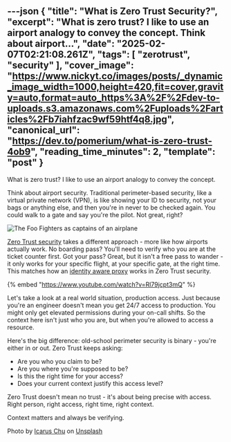 ---json
{
  "title": "What is Zero Trust Security?",
  "excerpt": "What is zero trust? I like to use an airport analogy to convey the concept.  Think about airport...",
  "date": "2025-02-07T02:21:08.261Z",
  "tags": [
    "zerotrust",
    "security"
  ],
  "cover_image": "https://www.nickyt.co/images/posts/_dynamic_image_width=1000,height=420,fit=cover,gravity=auto,format=auto_https%3A%2F%2Fdev-to-uploads.s3.amazonaws.com%2Fuploads%2Farticles%2Fb7iahfzac9wf59htf4q8.jpg",
  "canonical_url": "https://dev.to/pomerium/what-is-zero-trust-4ob9",
  "reading_time_minutes": 2,
  "template": "post"
}
---

What is zero trust? I like to use an airport analogy to convey the concept.

Think about airport security. Traditional perimeter-based security, like a virtual private network (VPN), is like showing your ID to security, not your bags or anything else, and then you're in never to be checked again. You could walk to a gate and say you're the pilot. Not great, right?

![The Foo Fighters as captains of an airplane](https://media1.giphy.com/media/v1.Y2lkPTc5MGI3NjExY3F1eWphY29wd3g0N2RxcWFkMTFudWFkZ3BycjB6dTZwZzl5MDRqYSZlcD12MV9pbnRlcm5hbF9naWZfYnlfaWQmY3Q9Zw/3ohs7MNCq8mhWzWdyM/giphy.gif)

[Zero Trust security](https://www.pomerium.com/docs/internals/zero-trust) takes a different approach - more like how airports actually work. No boarding pass? You'll need to verify who you are at the ticket counter first. Got your pass? Great, but it isn't a free pass to wander - it only works for your specific flight, at your specific gate, at the right time. This matches how an [identity aware proxy](https://cloud.google.com/iap/docs/concepts-overview) works in Zero Trust security.

{% embed "https://www.youtube.com/watch?v=Rl79jcpt3mQ" %}

Let's take a look at a real world situation, production access. Just because you're an engineer doesn't mean you get 24/7 access to production. You might only get elevated permissions during your on-call shifts. So the context here isn't just who you are, but when you're allowed to access a resource.

Here's the big difference: old-school perimeter security is binary - you're either in or out. Zero Trust keeps asking:

- Are you who you claim to be?
- Are you where you're supposed to be?
- Is this the right time for your access?
- Does your current context justify this access level?

Zero Trust doesn't mean no trust - it's about being precise with access. Right person, right access, right time, right context.

Context matters and always be verifying.

Photo by <a href="https://unsplash.com/@encourline?utm_content=creditCopyText&utm_medium=referral&utm_source=unsplash">Icarus Chu</a> on <a href="https://unsplash.com/photos/people-walking-on-white-floor-tiles-3lzOGN3qcJM?utm_content=creditCopyText&utm_medium=referral&utm_source=unsplash">Unsplash</a>
